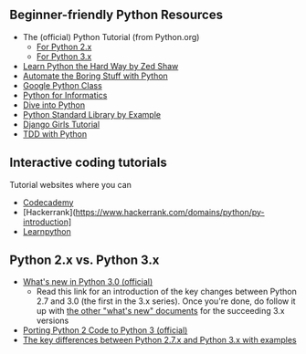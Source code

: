 ## Beginner-friendly Python Resources
- The (official) Python Tutorial (from Python.org)
  - [For Python 2.x](https://docs.python.org/2/tutorial/index.html)
  - [For Python 3.x](https://docs.python.org/3/tutorial/index.html)
- [Learn Python the Hard Way by Zed Shaw](http://learnpythonthehardway.org/book/)
- [Automate the Boring Stuff with Python](https://automatetheboringstuff.com/)
- [Google Python Class](https://developers.google.com/edu/python/)
- [Python for Informatics](http://pythonlearn.com/book.php)
- [Dive into Python](http://www.diveintopython.net/)
- [Python Standard Library by Example](http://doughellmann.com/pages/python-standard-library-by-example.html)
- [Django Girls Tutorial](http://tutorial.djangogirls.org/en/)
- [TDD with Python](http://chimera.labs.oreilly.com/books/1234000000754)

## Interactive coding tutorials
Tutorial websites where you can 
- [Codecademy](https://www.codecademy.com/learn/python)
- [Hackerrank](https://www.hackerrank.com/domains/python/py-introduction]
- [Learnpython](http://www.learnpython.org/)

## Python 2.x vs. Python 3.x
- [What's new in Python 3.0 (official)](https://docs.python.org/3/whatsnew/3.0.html)
  -  Read this link for an introduction of the key changes between Python 2.7 and 3.0 (the first in the 3.x series). Once you're done, do follow it up with [the other "what's new" documents](https://docs.python.org/3/whatsnew/) for the succeeding 3.x versions
- [Porting Python 2 Code to Python 3 (official)](https://docs.python.org/3/howto/pyporting.html)
- [The key differences between Python 2.7.x and Python 3.x with examples](http://sebastianraschka.com/Articles/2014_python_2_3_key_diff.html)

